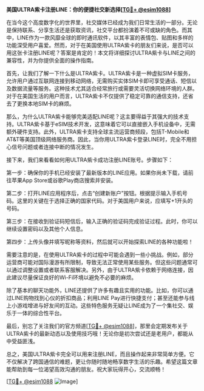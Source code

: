 **美国ULTRA紫卡注册LINE：你的便捷社交新选择[[TG💪+ @esim1088](https://t.me/s/esim1088)]**

在当今这个高度数字化的世界里，社交媒体已经成为我们日常生活的一部分。无论是保持联系、分享生活还是获取资讯，社交平台都扮演着不可或缺的角色。而其中，LINE作为一款风靡全球的即时通讯软件，以其丰富的表情包、贴图和多样的功能深受用户喜爱。然而，对于在美国使用ULTRA紫卡的朋友们来说，是否可以用这张卡注册LINE呢？答案是肯定的！本文将详细探讨ULTRA紫卡与LINE之间的兼容性，并为你提供全面的操作指南。

首先，让我们了解一下什么是ULTRA紫卡。ULTRA紫卡是一种虚拟SIM卡服务，允许用户通过互联网连接到移动网络，无需购买实体SIM卡即可享受通话、短信以及数据流量等服务。这种技术尤其适合经常旅行或需要灵活切换网络环境的人群。对于在美国生活的用户而言，ULTRA紫卡不仅提供了稳定可靠的通信支持，还省去了更换本地SIM卡的麻烦。

那么，为什么ULTRA紫卡能够完美适配LINE呢？这主要得益于其强大的技术支持。ULTRA紫卡基于eSIM技术开发，这意味着它可以直接嵌入手机设备中，无需额外硬件支持。此外，ULTRA紫卡支持全球主流运营商频段，包括T-Mobile和AT&T等美国顶级网络服务商。因此，当你用ULTRA紫卡登录LINE时，完全不用担心信号问题或者连接中断的情况发生。

接下来，我们来看看如何用ULTRA紫卡成功注册LINE账号。步骤如下：

第一步：确保你的手机已经安装了最新版本的LINE应用。如果你尚未下载，请前往苹果App Store或谷歌Play商店搜索并安装。

第二步：打开LINE应用程序后，点击“创建新账户”按钮。根据提示输入手机号码。这里的关键在于选择正确的国家代码。对于美国用户来说，应填写+1开头的号码。

第三步：在接收到验证码短信后，输入正确的验证码完成验证过程。此时，你可以继续设置密码以及其他个人信息。

第四步：上传头像并填写昵称等资料，然后就可以开始探索LINE的各种功能啦！

需要注意的是，在使用ULTRA紫卡的过程中可能会遇到一些小挑战。例如，部分运营商可能对国际漫游有所限制，导致无法正常使用某些服务。但这些问题通常可以通过调整设置或者联系客服解决。另外，由于ULTRA紫卡依赖于网络连接，因此建议尽量保证良好的Wi-Fi环境以避免不必要的麻烦。

除了基本的聊天功能外，LINE还提供了许多有趣且实用的功能。比如，你可以通过LINE购物找到心仪的折扣商品；利用LINE Pay进行快捷支付；甚至还能参与线上小游戏增进与好友间的互动。这些特色服务无疑让LINE成为了一个集社交、娱乐于一体的综合性平台。

最后，别忘了关注我们的官方频道[[TG💪+ @esim1088](https://t.me/s/esim1088)]，那里会定期发布关于ULTRA紫卡的最新动态以及使用技巧哦！无论你是初次尝试还是老用户，都能从中受益匪浅。

总之，美国ULTRA紫卡完全可以用来注册LINE，而且操作起来非常简单方便。它不仅解决了跨国通信的难题，更让你随时随地畅享数字生活的乐趣。希望这篇文章能帮助到每一位渴望高效沟通的朋友。祝大家玩得开心，交流顺畅！

[[TG💪+ @esim1088](https://t.me/s/esim1088) ![Image](https://i.postimg.cc/4NQfJmqS/Snipaste-2025-05-13-00-14-12.png)]